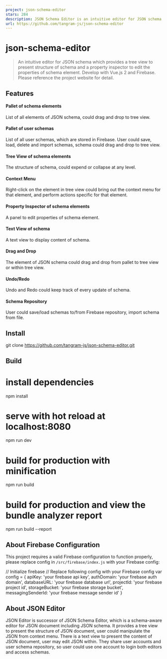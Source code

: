 ```yaml
---
project: json-schema-editor
stars: 284
description: JSON Schema Editor is an intuitive editor for JSON schema. It provides a tree view to present the structure of schema, and a property inspector to edit the properties of schema element. Develop with Vue.js 2 and Firebase.
url: https://github.com/tangram-js/json-schema-editor
---
```


json-schema-editor
==================

> An intuitive editor for JSON schema which provides a tree view to present structure of schema and a property inspector to edit the properties of schema element. Develop with Vue.js 2 and Firebase. Please reference the project website for detail.

Features
--------

#### Pallet of schema elements

List of all elements of JSON schema, could drag and drop to tree view.

#### Pallet of user schemas

List of all user schemas, which are stored in Firebase. User could save, load, delete and import schemas, schema could drag and drop to tree view.

#### Tree View of schema elements

The structure of schema, could expend or collapse at any level.

#### Context Menu

Right-click on the element in tree view could bring out the context menu for that element, and perform actions specific for that element.

#### Property Inspector of schema elements

A panel to edit properties of schema element.

#### Text View of schema

A text view to display content of schema.

#### Drag and Drop

The element of JSON schema could drag and drop from pallet to tree view or within tree view.

#### Undo/Redo

Undo and Redo could keep track of every update of schema.

#### Schema Repository

User could save/load schemas to/from Firebase repository, import schema from file.

Install
-------

git clone https://github.com/tangram-js/json-schema-editor.git

Build
-----

# install dependencies
npm install

# serve with hot reload at localhost:8080
npm run dev

# build for production with minification
npm run build

# build for production and view the bundle analyzer report
npm run build --report

About Firebase Configuration
----------------------------

This project requires a valid Firebase configuration to function properly, please replace config in `/src/firebase/index.js` with your Firebase config:

// Initialize firebase
// Replace following config with your Firebase config
var config \= {
  apiKey: 'your firebase api key',
  authDomain: 'your firebase auth domain',
  databaseURL: 'your firebase database url',
  projectId: 'your firebase project id',
  storageBucket: 'your firebase storage bucket',
  messagingSenderId: 'your firebase message sender id'
}

About JSON Editor
-----------------

JSON Editor is successor of JSON Schema Editor, which is a schema-aware editor for JSON document including JSON schema. It provides a tree view to present the structure of JSON document, user could manipulate the JSON from context menu. There is a text view to present the content of JSON document, user may edit JSON within. They share user accounts and user schema repository, so user could use one account to login both editors and access schemas.

